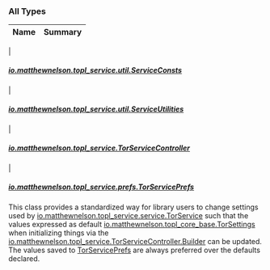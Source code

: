 

### All Types

| Name | Summary |
|---|---|
|

##### [io.matthewnelson.topl_service.util.ServiceConsts](../io.matthewnelson.topl_service.util/-service-consts/index.md)


|

##### [io.matthewnelson.topl_service.util.ServiceUtilities](../io.matthewnelson.topl_service.util/-service-utilities/index.md)


|

##### [io.matthewnelson.topl_service.TorServiceController](../io.matthewnelson.topl_service/-tor-service-controller/index.md)


|

##### [io.matthewnelson.topl_service.prefs.TorServicePrefs](../io.matthewnelson.topl_service.prefs/-tor-service-prefs/index.md)

This class provides a standardized way for library users to change settings used
by [io.matthewnelson.topl_service.service.TorService](#) such that the values expressed
as default [io.matthewnelson.topl_core_base.TorSettings](http://FIX_DOKKA_LINKS/topl-core-base/io.matthewnelson.topl_core_base/-tor-settings/index.md) when initializing things via
the [io.matthewnelson.topl_service.TorServiceController.Builder](../io.matthewnelson.topl_service/-tor-service-controller/-builder/index.md) can be updated. The
values saved to [TorServicePrefs](../io.matthewnelson.topl_service.prefs/-tor-service-prefs/index.md) are always preferred over the defaults declared.


